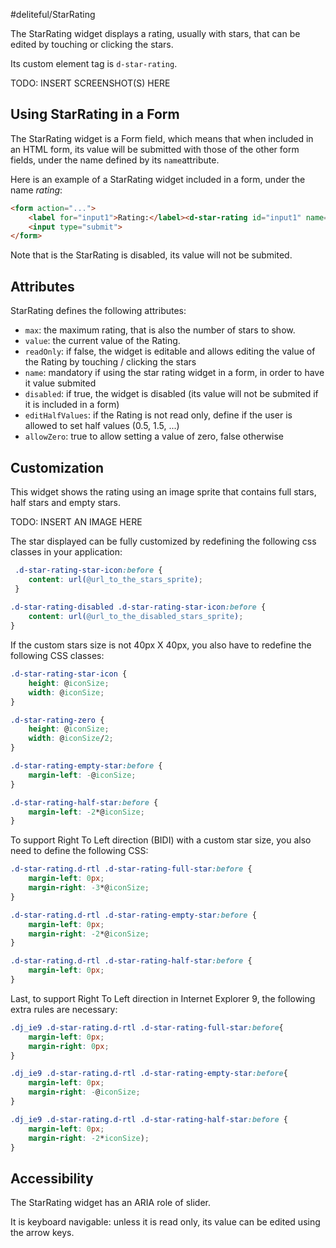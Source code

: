 #deliteful/StarRating

The StarRating widget displays a rating, usually with stars, that can be edited by touching or clicking the stars.

Its custom element tag is `d-star-rating`.

TODO: INSERT SCREENSHOT(S) HERE

## Using StarRating in a Form

The StarRating widget is a Form field, which means that when included in an HTML form, its value will be submitted with those of the other form fields, under the name defined by its `name`attribute.

Here is an example of a StarRating widget included in a form, under the name _rating_:

```html
<form action="...">
	<label for="input1">Rating:</label><d-star-rating id="input1" name="rating" value="4"></d-star-rating>
	<input type="submit">
</form>
```

Note that is the StarRating is disabled, its value will not be submited.

## Attributes

StarRating defines the following attributes:

- `max`: the maximum rating, that is also the number of stars to show.
- `value`: the current value of the Rating.
- `readOnly`: if false, the widget is editable and allows editing the value of the Rating by touching / clicking the stars
- `name`: mandatory if using the star rating widget in a form, in order to have it value submited
- `disabled`: if true, the widget is disabled (its value will not be submited if it is included in a form)
- `editHalfValues`: if the Rating is not read only, define if the user is allowed to set half values (0.5, 1.5, ...)
- `allowZero`: true to allow setting a value of zero, false otherwise

## Customization

This widget shows the rating using an image sprite that contains full stars, half stars and empty stars.

TODO: INSERT AN IMAGE HERE

The star displayed can be fully customized by redefining the following css classes in your application:

```css
 .d-star-rating-star-icon:before {
 	content: url(@url_to_the_stars_sprite);
 }
 
.d-star-rating-disabled .d-star-rating-star-icon:before {
	content: url(@url_to_the_disabled_stars_sprite);
}
```

If the custom stars size is not 40px X 40px, you also have to redefine the following CSS classes:

```css
.d-star-rating-star-icon {
	height: @iconSize;
	width: @iconSize;
}

.d-star-rating-zero {
	height: @iconSize;
	width: @iconSize/2;
}

.d-star-rating-empty-star:before {
	margin-left: -@iconSize;
}

.d-star-rating-half-star:before {
	margin-left: -2*@iconSize;
}

```

To support Right To Left direction (BIDI) with a custom star size, you also need to define the following CSS:

```css
.d-star-rating.d-rtl .d-star-rating-full-star:before {
	margin-left: 0px;
	margin-right: -3*@iconSize;
}

.d-star-rating.d-rtl .d-star-rating-empty-star:before {
	margin-left: 0px;
	margin-right: -2*@iconSize;
}

.d-star-rating.d-rtl .d-star-rating-half-star:before {
	margin-left: 0px;
}
```

Last, to support Right To Left direction in Internet Explorer 9, the following extra rules are necessary:

```css
.dj_ie9 .d-star-rating.d-rtl .d-star-rating-full-star:before{
	margin-left: 0px;
	margin-right: 0px;
}

.dj_ie9 .d-star-rating.d-rtl .d-star-rating-empty-star:before{
	margin-left: 0px;
	margin-right: -@iconSize;
}

.dj_ie9 .d-star-rating.d-rtl .d-star-rating-half-star:before {
	margin-left: 0px;
	margin-right: -2*iconSize);
}
```

## Accessibility

The StarRating widget has an ARIA role of slider.

It is keyboard navigable: unless it is read only, its value can be edited using the arrow keys.

